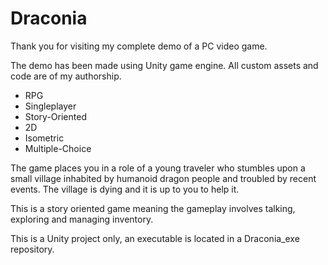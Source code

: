 # Draconia

Thank you for visiting my complete demo of a PC video game.

The demo has been made using Unity game engine.
All custom assets and code are of my authorship.

- RPG
- Singleplayer
- Story-Oriented
- 2D
- Isometric
- Multiple-Choice

The game places you in a role of a young traveler who stumbles upon a small village inhabited by humanoid dragon people and troubled by recent events.
The village is dying and it is up to you to help it.

This is a story oriented game meaning the gameplay involves talking, exploring and managing inventory.

This is a Unity project only, an executable is located in a Draconia_exe repository.
